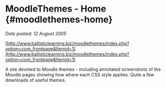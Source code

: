 # MoodleThemes - Home {#moodlethemes-home}

_Date posted: 12 August 2005_

[http://www.ballisticlearning.biz/moodlethemes/index.php?option=com_frontpage&Itemid=1](http://www.ballisticlearning.biz/moodlethemes/index.php?option=com_frontpage&Itemid=1)

A site devoted to Moodle themes - including annotated screenshots of the Moodle pages showing how where each CSS style applies. Quite a few downloads of useful themes.